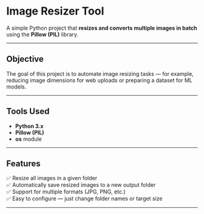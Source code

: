 #  Image Resizer Tool

A simple Python project that **resizes and converts multiple images in batch** using the **Pillow (PIL)** library.

---

##  Objective
The goal of this project is to automate image resizing tasks — for example, reducing image dimensions for web uploads or preparing a dataset for ML models.

---

##  Tools Used
- **Python 3.x**
- **Pillow (PIL)**
- **os** module

---

##  Features
✅ Resize all images in a given folder  
✅ Automatically save resized images to a new output folder  
✅ Support for multiple formats (JPG, PNG, etc.)  
✅ Easy to configure — just change folder names or target size  

---

